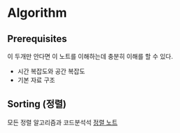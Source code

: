 # Algorithm

## Prerequisites 
이 두개만 안다면 이 노트를 이해하는데 충분히 이해를 할 수 있다.
- 시간 복잡도와 공간 복잡도
- 기본 자료 구조

## Sorting (정렬)
모든 정렬 알고리즘과 코드분석석
[정렬 노트](./SORTING.md)
